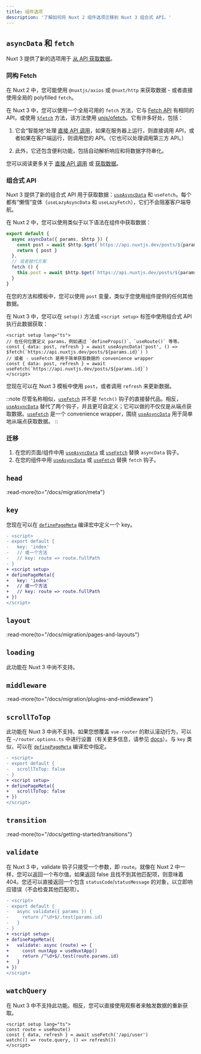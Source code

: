 ```yaml
---
title: 组件选项
description: '了解如何将 Nuxt 2 组件选项迁移到 Nuxt 3 组合式 API。'
---
```


## `asyncData` 和 `fetch`

Nuxt 3 提供了新的选项用于 [从 API 获取数据](/docs/getting-started/data-fetching)。

<!-- TODO: 引入 <script setup> -->
<!-- TODO: 提及与 asyncData 的选项兼容性 -->

### 同构 Fetch

在 Nuxt 2 中，您可能使用 `@nuxtjs/axios` 或 `@nuxt/http` 来获取数据 - 或者直接使用全局的 polyfilled `fetch`。

在 Nuxt 3 中，您可以使用一个全局可用的 `fetch` 方法，它与 [Fetch API](https://developer.mozilla.org/en-US/docs/Web/API/Fetch_API/Using_Fetch) 有相同的 API，或使用 [`$fetch`](/docs/api/utils/dollarfetch) 方法，该方法使用 [unjs/ofetch](https://github.com/unjs/ofetch)。它有许多好处，包括：

1. 它会“智能地”处理 [直接 API 调用](/docs/guide/concepts/server-engine#direct-api-calls)，如果在服务器上运行，则直接调用 API，或者如果在客户端运行，则调用您的 API。（它也可以处理调用第三方 API。）

2. 此外，它还包含便利功能，包括自动解析响应和将数据字符串化。

您可以阅读更多关于 [直接 API 调用](/docs/guide/concepts/server-engine#direct-api-calls) 或 [获取数据](/docs/getting-started/data-fetching)。

### 组合式 API

Nuxt 3 提供了新的组合式 API 用于获取数据：[`useAsyncData`](/docs/api/composables/use-async-data) 和 `useFetch`。每个都有“懒惰”变体（`useLazyAsyncData` 和 `useLazyFetch`），它们不会阻塞客户端导航。

在 Nuxt 2 中，您可以使用类似于以下语法在组件中获取数据：

```ts
export default {
  async asyncData({ params, $http }) {
    const post = await $http.$get(`https://api.nuxtjs.dev/posts/${params.id}`)
    return { post }
  },
  // 或者替代方案
  fetch () {
    this.post = await $http.$get(`https://api.nuxtjs.dev/posts/${params.id}`)
  }
}
```

在您的方法和模板中，您可以使用 `post` 变量，类似于您使用组件提供的任何其他数据。

在 Nuxt 3 中，您可以在 `setup()` 方法或 `<script setup>` 标签中使用组合式 API 执行此数据获取：

```vue
<script setup lang="ts">
// 在任何位置定义 params，例如通过 `defineProps()`、`useRoute()` 等等。
const { data: post, refresh } = await useAsyncData('post', () => $fetch(`https://api.nuxtjs.dev/posts/${params.id}`) )
// 或者 - useFetch 是用于简单获取数据的 convenience wrapper
const { data: post, refresh } = await useFetch(`https://api.nuxtjs.dev/posts/${params.id}`)
</script>
```

您现在可以在 Nuxt 3 模板中使用 `post`，或者调用 `refresh` 来更新数据。

::note
尽管名称相似，[`useFetch`](/docs/api/composables/use-fetch) 并不是 `fetch()` 钩子的直接替代品。相反，[`useAsyncData`](/docs/api/composables/use-async-data) 替代了两个钩子，并且更可自定义；它可以做的不仅仅是从端点获取数据。[`useFetch`](/docs/api/composables/use-fetch) 是一个 convenience wrapper，围绕 [`useAsyncData`](/docs/api/composables/use-async-data) 用于简单地从端点获取数据。
::

### 迁移

1. 在您的页面/组件中用 [`useAsyncData`](/docs/api/composables/use-async-data) 或 [`useFetch`](/docs/api/composables/use-fetch) 替换 `asyncData` 钩子。
2. 在您的组件中用 [`useAsyncData`](/docs/api/composables/use-async-data) 或 [`useFetch`](/docs/api/composables/use-fetch) 替换 `fetch` 钩子。

## `head`

:read-more{to="/docs/migration/meta"}

## `key`

您现在可以在 [`definePageMeta`](/docs/api/utils/define-page-meta) 编译宏中定义一个 key。

```diff [app/pages/index.vue]
- <script>
- export default {
-   key: 'index'
-   // 或一个方法
-   // key: route => route.fullPath
- }
+ <script setup>
+ definePageMeta({
+   key: 'index'
+   // 或一个方法
+   // key: route => route.fullPath
+ })
</script>
```

## `layout`

:read-more{to="/docs/migration/pages-and-layouts"}

## `loading`

此功能在 Nuxt 3 中尚不支持。

## `middleware`

:read-more{to="/docs/migration/plugins-and-middleware"}

## `scrollToTop`

此功能在 Nuxt 3 中尚不支持。如果您想覆盖 `vue-router` 的默认滚动行为，可以在 `~/router.options.ts` 中进行设置（有关更多信息，请参见 [docs](/docs/guide/recipes/custom-routing#router-options)）。与 `key` 类似，可以在 [`definePageMeta`](/docs/api/utils/define-page-meta) 编译宏中指定。

```diff [app/pages/index.vue]
- <script>
- export default {
-   scrollToTop: false
- }
+ <script setup>
+ definePageMeta({
+   scrollToTop: false
+ })
</script>
```

## `transition`

:read-more{to="/docs/getting-started/transitions"}

## `validate`

在 Nuxt 3 中，validate 钩子只接受一个参数，即 `route`。就像在 Nuxt 2 中一样，您可以返回一个布尔值。如果返回 false 且找不到其他匹配项，则意味着 404。您还可以直接返回一个包含 `statusCode`/`statusMessage` 的对象，以立即响应错误（不会检查其他匹配项）。

```diff [app/pages/users/[id\\].vue]
- <script>
- export default {
-   async validate({ params }) {
-     return /^\d+$/.test(params.id)
-   }
- }
+ <script setup>
+ definePageMeta({
+   validate: async (route) => {
+     const nuxtApp = useNuxtApp()
+     return /^\d+$/.test(route.params.id)
+   }
+ })
</script>
```

## `watchQuery`

在 Nuxt 3 中不支持此功能。相反，您可以直接使用观察者来触发数据的重新获取。

```vue [app/pages/users/[id\\].vue]
<script setup lang="ts">
const route = useRoute()
const { data, refresh } = await useFetch('/api/user')
watch(() => route.query, () => refresh())
</script>
```
